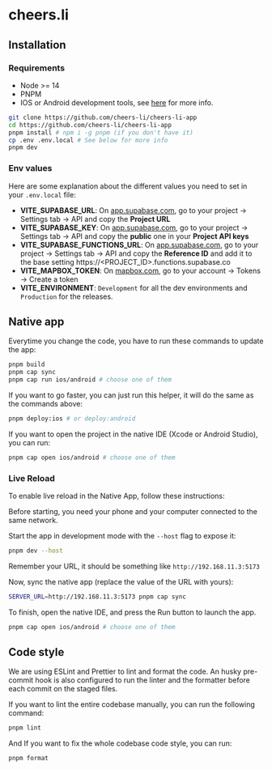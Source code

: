 # cheers.li

## Installation

### Requirements

- Node >= 14
- PNPM
- IOS or Android development tools, see [here](https://capacitorjs.com/docs/getting-started/environment-setup) for more info.

```bash
git clone https://github.com/cheers-li/cheers-li-app
cd https://github.com/cheers-li/cheers-li-app
pnpm install # npm i -g pnpm (if you don't have it)
cp .env .env.local # See below for more info
pnpm dev
```

### Env values

Here are some explanation about the different values you need to set in your `.env.local` file:

- **VITE_SUPABASE_URL**: On [app.supabase.com](https://app.supabase.com/), go to your project -> Settings tab -> API and copy the **Project URL**
- **VITE_SUPABASE_KEY**: On [app.supabase.com](https://app.supabase.com/), go to your project -> Settings tab -> API and copy the **public** one in your **Project API keys**
- **VITE_SUPABASE_FUNCTIONS_URL**: On [app.supabase.com](https://app.supabase.com/), go to your project -> Settings tab -> API and copy the **Reference ID** and add it to the base setting https://<PROJECT_ID>.functions.supabase.co
- **VITE_MAPBOX_TOKEN**: On [mapbox.com](https://mapbox.com/), go to your account -> Tokens -> Create a token
- **VITE_ENVIRONMENT**: `Development` for all the dev environments and `Production` for the releases.

## Native app

Everytime you change the code, you have to run these commands to update the app:

```bash
pnpm build
pnpm cap sync
pnpm cap run ios/android # choose one of them
```

If you want to go faster, you can just run this helper, it will do the same as the commands above:

```bash
pnpm deploy:ios # or deploy:android
```

If you want to open the project in the native IDE (Xcode or Android Studio), you can run:

```bash
pnpm cap open ios/android # choose one of them
```

### Live Reload

To enable live reload in the Native App, follow these instructions:

Before starting, you need your phone and your computer connected to the same network.

Start the app in development mode with the `--host` flag to expose it:

```bash
pnpm dev --host
```

Remember your URL, it should be something like `http://192.168.11.3:5173`

Now, sync the native app (replace the value of the URL with yours):

```bash
SERVER_URL=http://192.168.11.3:5173 pnpm cap sync
```

To finish, open the native IDE, and press the Run button to launch the app.

```bash
pnpm cap open ios/android # choose one of them
```

## Code style

We are using ESLint and Prettier to lint and format the code. An husky pre-commit hook is also configured to run the linter and the formatter before each commit on the staged files.

If you want to lint the entire codebase manually, you can run the following command:

```bash
pnpm lint
```

And If you want to fix the whole codebase code style, you can run:

```bash
pnpm format
```
